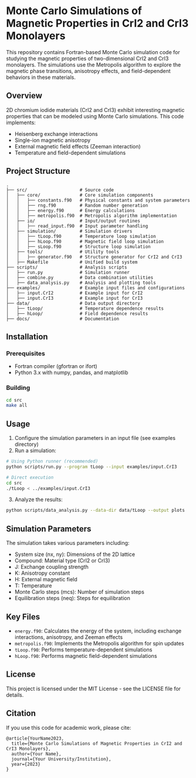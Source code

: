 # Monte Carlo Simulations of Magnetic Properties in CrI2 and CrI3 Monolayers

This repository contains Fortran-based Monte Carlo simulation code for studying the magnetic properties of two-dimensional CrI2 and CrI3 monolayers. The simulations use the Metropolis algorithm to explore the magnetic phase transitions, anisotropy effects, and field-dependent behaviors in these materials.

## Overview

2D chromium iodide materials (CrI2 and CrI3) exhibit interesting magnetic properties that can be modeled using Monte Carlo simulations. This code implements:

- Heisenberg exchange interactions
- Single-ion magnetic anisotropy
- External magnetic field effects (Zeeman interaction)
- Temperature and field-dependent simulations

## Project Structure

```
.
├── src/                    # Source code
│   ├── core/               # Core simulation components
│   │   ├── constants.f90   # Physical constants and system parameters
│   │   ├── rng.f90         # Random number generation
│   │   ├── energy.f90      # Energy calculations
│   │   ├── metropolis.f90  # Metropolis algorithm implementation
│   ├── io/                 # Input/output routines
│   │   ├── read_input.f90  # Input parameter handling
│   ├── simulation/         # Simulation drivers
│   │   ├── tLoop.f90       # Temperature loop simulation
│   │   ├── hLoop.f90       # Magnetic field loop simulation
│   │   ├── sLoop.f90       # Structure loop simulation
│   ├── tools/              # Utility tools
│   │   ├── generator.f90   # Structure generator for CrI2 and CrI3
│   ├── Makefile            # Unified build system
├── scripts/                # Analysis scripts
│   ├── run.py              # Simulation runner
│   ├── combine.py          # Data combination utilities
│   ├── data_analysis.py    # Analysis and plotting tools
├── examples/               # Example input files and configurations
│   ├── input.CrI2          # Example input for CrI2
│   ├── input.CrI3          # Example input for CrI3
├── data/                   # Data output directory
│   ├── tLoop/              # Temperature dependence results
│   ├── hLoop/              # Field dependence results
├── docs/                   # Documentation
```

## Installation

### Prerequisites

- Fortran compiler (gfortran or ifort)
- Python 3.x with numpy, pandas, and matplotlib

### Building

```bash
cd src
make all
```

## Usage

1. Configure the simulation parameters in an input file (see examples directory)
2. Run a simulation:

```bash
# Using Python runner (recommended)
python scripts/run.py --program tLoop --input examples/input.CrI3

# Direct execution
cd src
./tLoop < ../examples/input.CrI3
```

3. Analyze the results:

```bash
python scripts/data_analysis.py --data-dir data/tLoop --output plots
```

## Simulation Parameters

The simulation takes various parameters including:
- System size (nx, ny): Dimensions of the 2D lattice
- Compound: Material type (CrI2 or CrI3)
- J: Exchange coupling strength
- K: Anisotropy constant
- H: External magnetic field
- T: Temperature
- Monte Carlo steps (mcs): Number of simulation steps
- Equilibration steps (neq): Steps for equilibration

## Key Files

- `energy.f90`: Calculates the energy of the system, including exchange interactions, anisotropy, and Zeeman effects
- `metropolis.f90`: Implements the Metropolis algorithm for spin updates
- `tLoop.f90`: Performs temperature-dependent simulations
- `hLoop.f90`: Performs magnetic field-dependent simulations

## License

This project is licensed under the MIT License - see the LICENSE file for details.

## Citation

If you use this code for academic work, please cite:

```
@article{YourName2023,
  title={Monte Carlo Simulations of Magnetic Properties in CrI2 and CrI3 Monolayers},
  author={Your Name},
  journal={Your University/Institution},
  year={2023}
}
```





